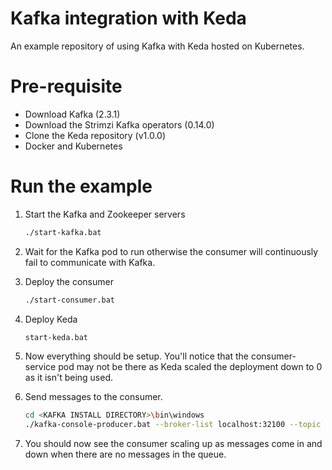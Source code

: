 # Kafka integration with Keda
An example repository of using Kafka with Keda hosted on Kubernetes.

# Pre-requisite
* Download Kafka (2.3.1)
* Download the Strimzi Kafka operators (0.14.0)
* Clone the Keda repository (v1.0.0)
* Docker and Kubernetes

# Run the example
1. Start the Kafka and Zookeeper servers
    ```bash
    ./start-kafka.bat
    ```

1. Wait for the Kafka pod to run otherwise the consumer will continuously fail to communicate with Kafka.

1. Deploy the consumer
    ```bash
    ./start-consumer.bat
    ```

1. Deploy Keda
    ```bash
    start-keda.bat
    ```

1. Now everything should be setup. You'll notice that the consumer-service pod may not be there as Keda scaled the deployment down to 0 as it isn't being used.

1. Send messages to the consumer.

    ```bash
    cd <KAFKA INSTALL DIRECTORY>\bin\windows
    ./kafka-console-producer.bat --broker-list localhost:32100 --topic messages
    ```
1. You should now see the consumer scaling up as messages come in and down when there are no messages in the queue.
